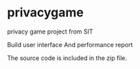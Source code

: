 # privacygame
privacy game project from SIT

Build user interface
And performance report

The source code is included in the zip file.
